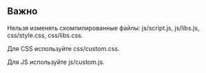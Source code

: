 ## **Важно**
Нельзя изменять скомпилированные файлы: js/script.js, js/libs.js, css/style.css, css/libs.css.

Для CSS используйте css/custom.css.

Для JS используйте js/custom.js.